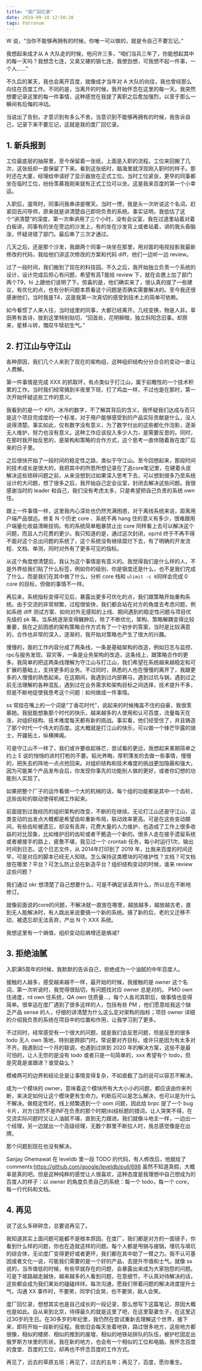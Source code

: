 ```yaml
---
title: "度厂回忆录"
date: 2019-09-18 12:50:38
tags: Patronum
---
```


W 说，“当你不能够再拥有的时候，你唯一可以做的，就是令自己不要忘记。”

我想起来成才从 A 大队走的时候，他问许三多，“咱们当兵三年了，你能想起其中的每一天吗？我想念七连，又臭又硬的钢七连，我使劲想，可我想不起一件事，一个人……”

不久后的某天，我也会离开百度，就像成才当年对 A 大队的向往，我也曾经那么向往在百度工作。不同的是，当离开的时候，我开始怀念在这里的每一天。我突然想要记录这里的每一件事情，这种感觉在我提了离职之后愈加强烈，以至于那么一瞬间有后悔的冲动。

当说出了告别，才意识到有多么不舍。当意识到不能够再拥有的时候，我告诉自己，记录下来不要忘记，这就是我的度厂回忆录。

## 1. 新兵报到

工位最底层的抽屉里，至今保留着一张纸，上面是入职的流程。工位来回搬了几次，这张纸却一直保留了下来。看到这张纸时，脑海里就浮现刚入职时的样子。那时还在大厦，经理给申请好了显示器放在正式工位。当时工位紧张，更早的同事都坐在临时工位，纷纷羡慕我刚来就有正式工位可以坐。这是我来百度的第一个小幸运。

入职后，遛弯时，同事问我串讲是哪天。当时一愣，我是头一次听说这个名词，赶紧回去问导师，原来就是讲清楚自己即将负责的系统。事实证明，我低估了这个“讲清楚”的深度，第一次串讲用了三个小时，没有会议室，我在过道里站着对着白板讲，同事有的坐在旁边的沙发上，有的坐在沙发背上或者站着，讲的我头昏脑涨，怀疑进错了部门。最后串了三次才通过。

几天之后，还是那个沙发，我跟两个同事一块坐在那里，用对面的电视投影我最新修改的代码，我给他们讲这次修改的方案和代码 diff，他们一边听一边 review。

过了一段时间，我们搬到了现在的科技园。不久之后，我开始独立负责一个系统的设计，设计完成后担心有问题，希望有高T能给 review 下，就在会邀上加了部门两个T9，hi 上跟他们说明了下。惊喜的是，他们确实来了，很认真的提了一些建议，有优化的点，也有分析问题本质看这个问题是否确实需要解决的。至今我还很感谢他们，当时我是T4，这是我第一次真切的感受到技术上的简单可依赖。

如今看惯了人来人往，当时组里的同事，大都已经离开。几经变换，物是人非。草田男有首诗，放到这里特别贴切，“回首处，花明柳暗，独立斜阳念旧事。却原来，星移斗转，慨叹牛犊初生气。”

## 2. 打江山与守江山

各种原因，我们几个人来到了现在的架构组，这种组织结构分分合合的变动一直让人费解。

第一件事情是完成 XXX 的抓取环，有点类似于打江山，属于前瞻性的一个技术积累的工作。当时我们经常搞到半夜里下班，打了鸡血一样，不过也是在那时，第一次开始怀疑这些工作的意义。

我看到的是一个 KPI，冰冷的数字，不了解其背后的含义，我怀疑我们达成与否只是这个项目完成度的一个标准，对于用户能够感受到的产品实际贡献是什么，没人说得清楚。事实如此，仅有数字没有意义，为了数字付出的这些都化作泡影，逐渐无人维护，努力也没有意义。这种工作应该投入多少人力，是需要反思的。同时，在那时我开始反思的，是架构和策略的合作方式，这个思考一直伴随着我在度厂后来的日子里。

之后很快开始了一段时间的稳定性之路，类似于守江山。至今回想起来，那段时间的技术成长是很大的，我把其中的所思所想记录在了追core笔记里，在硬着头皮解决这些琐碎问题之前，从来没想到过如果深入思考下去，可以想到很多乃至系统设计的大问题，想了很多之后，我开始自己定会议室，封闭去解决这些问题。我很感谢当时的 leader 和自己，我们没有考虑太多，只是希望把自己负责的系统 own 住。

跟上一件事情一样，这里我内心深处也仍然充满困惑，对于离线系统来说，距离用户端产品很远。修复 N 个历史 core 、系统不再 hang 住的意义有多少，很难跟用户端量化收益清晰挂钩。有的系统简单粗暴禁止出 core 同样看上去可以解决这个问题，而且人力花费的更少。我只知道的是，通过这次封闭，op/rd 终于不再不得不面对这个总出问题的系统了，这个系统没有继续腐烂下去，有了明确的开发流程、文档、单测，同时对外有了更多可见的指标。

从这个角度想清楚后，我认为这个事情是有意义的。我觉得我们是什么样的人，不是外界给我们贴了什么标签，例如你的级别、你是银度还是什么，也不是我们完成了什么，而是我们在其中做了什么，分析 core 栈和 `ulimit -c 0`同样会完成 0 core 的目标，但做的事情不一样。

再后来，系统指标变得可见后，暴露出更多可优化的点，我们跟策略开始重构系统。由于交流的非常频繁，过程很愉快，我们都会站在对方的角度去考虑问题，例如系统 diff 测试方案、如何对外无感知的上线、期间遇到的稳定性问题与项目优先级的 pk 等。当系统逐渐变得臃肿后，除了不断优化，架构、策略解耦变得比较重要，我在之前困惑的架构策略合作方式有了一个初步的答案，当时是比较满意的，合作也非常的深入，逐渐的，我开始对策略也产生了很大的兴趣。

慢慢的，我的工作内容分成了两条线，一条是基础架构的改造，例如日志与监控、rpc与服务发现、容灾等，一条是业务架构的改造，这条线上，跟策略合作的更多。我简单的把这两条线理解为守江山与打江山，我们希望在系统越来越稳定和可扩展的基础上，支持更多的业务。不过同时，熟悉的人也在慢慢的离开了，我跟更多的人慢慢的熟悉起来。在这期间，我遇到过内部赛马，遇到过坑与锅，遇到过之前无法理解的各种混乱，遇到过在业务需求和架构目标之间选择，技术提升不多，但是不断地促使我思考这个问题：如何做成一件事情。

ss 常挂在嘴上的一个词是“丁香花时代”，说起来的时候掩盖不住的自豪，我很羡慕她。我挺能想象那个时代的快乐，越来越多的人使用和认可百度，流量每天在涨，对组织结构、技术难度每天都有新的挑战。事实看，他们经受住了，并且铸造了那个时代一个伟大的百度。这大概就是打江山的快乐，可以做一个锋芒毕露的骑士，开疆拓土，纵横捭阖。

可是守江山不一样了，我们或许要收起锋芒，尝试看的更远，我想起来某期简单之约上 E 说的悄悄的进村打枪的不要。韬光养晦，厚积薄发的去做一些事情，慢慢的，把失去的阵地一点点抢回来。对组织结构和技术难度的挑战更加隐蔽和强大，因为可能某个产品发布会后，你发现你事先的功能别人做的更好，或者你幻想的功能别人实现了。

如果把整个厂子的运作看做一个大的机械的话，每个组的功能都是其中一个齿轮，这些齿轮的联动使得机械工作起来。

前面提到过我经历的组织架构的改变，不断的在继续。无论打江山还是守江山，这类变动的出发点大概都是希望齿轮重新布局，联动效率更高。可是在这些变动期间，有些齿轮被遗忘，却没有丢弃，花费大量的人力维护，也造成了工作上很多收益的对比现象，比如维护旧的齿轮或者干脆造一个新的。很多人走在接手遗留系统或者被接手的路上，疲惫不堪，我见过一个 crontab 任务，每小时运行1次，输出时间到日志。这个日志文件，从 2014年打印到了 2019 年，比我来百度的时间还早，可是对应的脚本已经无人知晓。怎么保持这类模块的可维护性？文档？可文档放在哪里？平台？可怎么防止总在新造平台？组织结构变动的时候，谁来 review 这些问题？

我们通过 okr 想清楚了自己想要什么，可是不确定该丢弃什么，所以总在不断地修订。

就像前面说的core的问题，不解决就一直放在哪里，越放越多，越放越古老，直到无人能解决时，有人跳出来说要搞一个新的系统。搞了新的后，老的又迁移不动，被遗忘却无法丢弃，产出 N 个 XXX 系统。

我想这里有一个熵值，组织变动后熵增还是熵减?

## 3. 拒绝油腻

入职满5周年的时候，我默默的告诉自己，拒绝成为一个油腻的中年百度人。

接触的人越多，感受越来越不一样，最开始的时候，我接触的是 owner 这个名词，第一次听说时，我觉得很贴切，有问题找对应 owner 总是对的。
PMO own 住进度，rd own 住系统，QA own 住质量…，每个人各司其职后，做事情也变得简单。很幸运在度厂遇到了很多这样的人，包括有些 PM ，他们愿意给我这个缺乏产品 sense 的人，仔细的讲清楚为什么这么定对架构的指标；项目 owner 详细的介绍我负责的系统在项目中的位置和作用，让我学习到了更多。

不过同时，经常感受有一个很大的问题，就是我们会反思问题，但是反思的很多 todo 无人 own 落地，特别是跨部门时。常说要对齐目标，或许只是因为有太多对不齐。我遇到过一个月的联调，也遇到过排到 2020 年的解决方案，这些不是最可怕的，让人无奈的是没有 todo 或者只是一句简单的，xxx 希望有个 todo，但是究竟是谁跟进？谁受益么？

模棱两可的边界和结论总是让事情变得复杂，不如直截了当的说可以容忍不解决。

成为一个模块的 owner，意味着这个模块所有大大小小的问题，都应该由你来判断，来决定如何让这个模块更有生命力。判断后可以是怎么解决，也可以是为什么不解决。做稳定性时，线上频繁遇到一个 oom 问题，因此给 brpc 提了一个 bug 卡片，对方(当然不是INF在负责的那个时期)纠结标题的措词，让人哭笑不得，在交流实际问题时又让人油腻不堪，直到无力跟进。我们就像斗地主一样，一边出一个经理，另一边就出一个高级经理，无数个群里不断拉人时，我总感觉像是在出牌。

那个问题到现在也没有解决。

Sanjay Ghemawat 在 leveldb 里一段 TODO 的代码，有人修改后，他就给了 comments:<https://github.com/google/leveldb/pull/698> 虽然不知道真假，大概率是真的吧。但是这种纯粹的感觉让人很喜欢，这种态度是我理想中自己想成为的百度人的样子：以 owner 的角度负责自己的系统：每一个 todo，每一个 core，每一行代码和文档。

## 4. 再见

说了这么多碎碎念，总要说再见了。

我知道其实上面问题可能都不是根本原因，在度厂，我们都是对方的一面镜子，你看到什么样的问题，你也在造就这样的问题。每个人都是甩锅与接锅，埋坑与填坑的综合体，无论度厂变得更好或者更坏，我们都在其中助了一臂之力。我不认可基因或者文化一说，可能我们需要的是一个好的产品，去提升市值和士气。就像 ss 说的，当市值低的时候，有些早就存在的问题，会暴露出来成为大家抱怨的问题。可是下坡路越走越快，越来越多的人看到问题，在意细节，不认真对待解决的话，这些都会成为我们某处的磕磕绊绊。每次沟通，愿我们带着问题的解决进度提升士气，沟通 XX 事件时，不要笑，同学们会哭，也不要哭，敌人会笑。

度厂回忆录，想想其实也是自己成长的一段记录，那么想写下这篇笔记，原因大概也是如此。自从来到北京，待得最久的就是这里了吧，在这里娶妻生子，在这里迈过30岁的生日。在30多岁的年纪里，我仍然在尝试重新去理解这个世界，接下来，即将开始一段新的征程。我依旧会每天坐着地铁，路过很多地方，这些地方都很像，相似的楼房、相似的推到的废墟，相似的地铁站排队的队伍，被护栏固定出俄罗斯方块里的形状。我在新的地方，也会有一个相似的工位和电脑。我怀念百度的食堂、百度的工位，却再也不怀念百度的工作方式。

再见了，远去的草原五班；再见了，过去的五年；再见了，百度，愿你重生。
